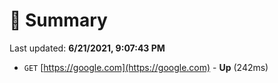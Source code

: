 # 📖 Summary
Last updated: **6/21/2021, 9:07:43 PM**

- `GET` [https://google.com](https://google.com) - **Up** (242ms)
